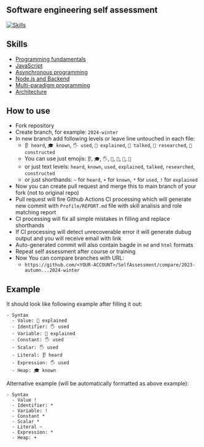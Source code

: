 ## Software engineering self assessment

[![Skills](https://img.shields.io/badge/Self_Assessment-skills-009933?style=flat-square)](https://github.com/MaxiManBW/SelfAssessment)

## Skills

- [Programming fundamentals](Skills/Programming.md)
- [JavaScript](Skills/JavaScript.md)
- [Asynchronous programming](Skills/Async.md)
- [Node.js and Backend](Skills/NodeJS.md)
- [Multi-paradigm programming](Skills/Paradigms.md)
- [Architecture](Skills/Architecture.md)

## How to use

- Fork repository
- Create branch, for example: `2024-winter`
- In new branch add following levels or leave line untouched in each file:
  - `👂 heard`, `🎓 known`, `🖐️ used`, `🙋 explained`, `📢 talked`, `🔬 researched`, `🚀 constructed`
  - You can use just emojis: `👂`, `🎓`, `🖐️`, `🙋`, `📢`, `🔬`, `🚀`
  - or just text levels: `heard`, `known`, `used`, `explained`, `talked`, `researched`, `constructed`
  - or just shorthands: `~` for `heard`, `+` for `known`, `*` for `used`, `!` for `explained`
- Now you can create pull request and merge this to main branch of your fork (not to original repo)
- Pull request will fire Github Actions CI processing which will generate new commit with `Profile/REPORT.md` file with skill analisis and role matching report
- CI processing will fix all simple mistakes in filling and replace shorthands
- If CI processing will detect unrecoverable error it will generate dubug output and you will receive email with link
- Auto-generated commit will also contain bagde in `md` and `html` formats
- Repeat self assessment after course or training
- Now You can compare branches with URL:
  - `https://github.com/<YOUR-ACCOUNT>/SelfAssessment/compare/2023-autumn...2024-winter`

## Example

It should look like following example after filling it out:

```
- Syntax
  - Value: 🙋 explained
  - Identifier: 🖐️ used
  - Variable: 🙋 explained
  - Constant: 🖐️ used
  - Scalar: 🖐️ used
  - Literal: 👂 heard
  - Expression: 🖐️ used
  - Heap: 🎓 known
```

Alternative example (will be automatically formatted as above example):

```
- Syntax
  - Value !
  - Identifier: *
  - Variable: !
  - Constant *
  - Scalar *
  - Literal ~
  - Expression: *
  - Heap: +
```
